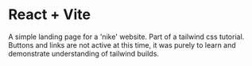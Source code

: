 # React + Vite

A simple landing page for a 'nike' website.  Part of a tailwind css tutorial.  Buttons and links are not active at this time, it was purely to learn and demonstrate understanding of tailwind builds. 